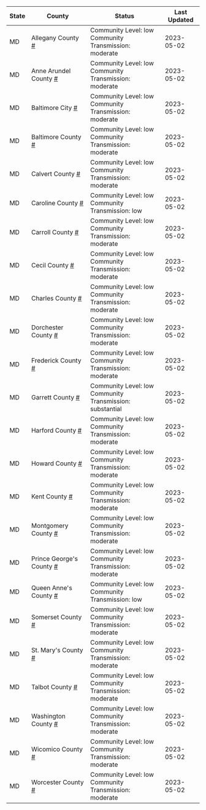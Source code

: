 State | County | Status | Last Updated
--- | --- | --- | --- 
MD | Allegany County <a href="#allegany_county">#</a> | <a name="allegany_county"></a>Community Level: low<br/>Community Transmission: moderate | 2023-05-02
MD | Anne Arundel County <a href="#anne_arundel_county">#</a> | <a name="anne_arundel_county"></a>Community Level: low<br/>Community Transmission: moderate | 2023-05-02
MD | Baltimore City <a href="#baltimore_city">#</a> | <a name="baltimore_city"></a>Community Level: low<br/>Community Transmission: moderate | 2023-05-02
MD | Baltimore County <a href="#baltimore_county">#</a> | <a name="baltimore_county"></a>Community Level: low<br/>Community Transmission: moderate | 2023-05-02
MD | Calvert County <a href="#calvert_county">#</a> | <a name="calvert_county"></a>Community Level: low<br/>Community Transmission: moderate | 2023-05-02
MD | Caroline County <a href="#caroline_county">#</a> | <a name="caroline_county"></a>Community Level: low<br/>Community Transmission: low | 2023-05-02
MD | Carroll County <a href="#carroll_county">#</a> | <a name="carroll_county"></a>Community Level: low<br/>Community Transmission: moderate | 2023-05-02
MD | Cecil County <a href="#cecil_county">#</a> | <a name="cecil_county"></a>Community Level: low<br/>Community Transmission: moderate | 2023-05-02
MD | Charles County <a href="#charles_county">#</a> | <a name="charles_county"></a>Community Level: low<br/>Community Transmission: moderate | 2023-05-02
MD | Dorchester County <a href="#dorchester_county">#</a> | <a name="dorchester_county"></a>Community Level: low<br/>Community Transmission: moderate | 2023-05-02
MD | Frederick County <a href="#frederick_county">#</a> | <a name="frederick_county"></a>Community Level: low<br/>Community Transmission: moderate | 2023-05-02
MD | Garrett County <a href="#garrett_county">#</a> | <a name="garrett_county"></a>Community Level: low<br/>Community Transmission: substantial | 2023-05-02
MD | Harford County <a href="#harford_county">#</a> | <a name="harford_county"></a>Community Level: low<br/>Community Transmission: moderate | 2023-05-02
MD | Howard County <a href="#howard_county">#</a> | <a name="howard_county"></a>Community Level: low<br/>Community Transmission: moderate | 2023-05-02
MD | Kent County <a href="#kent_county">#</a> | <a name="kent_county"></a>Community Level: low<br/>Community Transmission: moderate | 2023-05-02
MD | Montgomery County <a href="#montgomery_county">#</a> | <a name="montgomery_county"></a>Community Level: low<br/>Community Transmission: moderate | 2023-05-02
MD | Prince George's County <a href="#prince_george's_county">#</a> | <a name="prince_george's_county"></a>Community Level: low<br/>Community Transmission: moderate | 2023-05-02
MD | Queen Anne's County <a href="#queen_anne's_county">#</a> | <a name="queen_anne's_county"></a>Community Level: low<br/>Community Transmission: low | 2023-05-02
MD | Somerset County <a href="#somerset_county">#</a> | <a name="somerset_county"></a>Community Level: low<br/>Community Transmission: moderate | 2023-05-02
MD | St. Mary's County <a href="#st._mary's_county">#</a> | <a name="st._mary's_county"></a>Community Level: low<br/>Community Transmission: moderate | 2023-05-02
MD | Talbot County <a href="#talbot_county">#</a> | <a name="talbot_county"></a>Community Level: low<br/>Community Transmission: moderate | 2023-05-02
MD | Washington County <a href="#washington_county">#</a> | <a name="washington_county"></a>Community Level: low<br/>Community Transmission: moderate | 2023-05-02
MD | Wicomico County <a href="#wicomico_county">#</a> | <a name="wicomico_county"></a>Community Level: low<br/>Community Transmission: moderate | 2023-05-02
MD | Worcester County <a href="#worcester_county">#</a> | <a name="worcester_county"></a>Community Level: low<br/>Community Transmission: moderate | 2023-05-02
